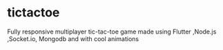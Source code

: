 # tictactoe

Fully responsive multiplayer tic-tac-toe game made using Flutter ,Node.js ,Socket.io, Mongodb and with cool animations
